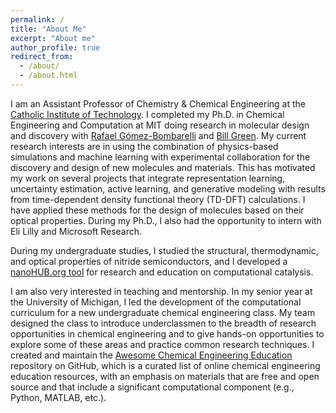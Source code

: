 ```yaml
---
permalink: /
title: "About Me"
excerpt: "About me"
author_profile: true
redirect_from: 
  - /about/
  - /about.html
---
```


I am an Assistant Professor of Chemistry & Chemical Engineering at the [Catholic Institute of Technology](https://catholic.tech/academics/faculty/kevin-greenman).  I completed my Ph.D. in Chemical Engineering and Computation at MIT doing research in molecular design and discovery with [Rafael Gómez-Bombarelli](https://gomezbombarelli.mit.edu/) and [Bill Green](https://greengroup.mit.edu/). My current research interests are in using the combination of physics-based simulations and machine learning with experimental collaboration for the discovery and design of new molecules and materials. This has motivated my work on several projects that integrate representation learning, uncertainty estimation, active learning, and generative modeling with results from time-dependent density functional theory (TD-DFT) calculations. I have applied these methods for the design of molecules based on their optical properties. During my Ph.D., I also had the opportunity to intern with Eli Lilly and Microsoft Research.

During my undergraduate studies, I studied the structural, thermodynamic, and optical properties of nitride semiconductors, and I developed a [nanoHUB.org tool](https://nanohub.org/tools/compcatal/) for research and education on computational catalysis. 

I am also very interested in teaching and mentorship. In my senior year at the University of Michigan, I led the development of the computational curriculum for a new undergraduate chemical engineering class. My team designed the class to introduce underclassmen to the breadth of research opportunities in chemical engineering and to give hands-on opportunities to explore some of these areas and practice common research techniques. I created and maintain the [Awesome Chemical Engineering Education](https://github.com/kevingreenman/awesome-chemical-engineering-education) repository on GitHub, which is a curated list of online chemical engineering education resources, with an emphasis on materials that are free and open source and that include a significant computational component (e.g., Python, MATLAB, etc.).
